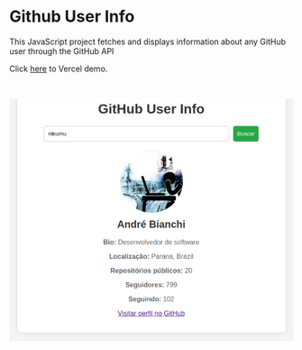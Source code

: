 # Github User Info

This JavaScript project fetches and displays information about any GitHub user through the GitHub API

<p>Click <a href="github-user-info-phi.vercel.app">here</a> to Vercel demo.</p>

<br>

<p align="center">
  <a href="">
    <img alt="Logo" src="Screenshot.png" align="center">  
  </a>
</p>
